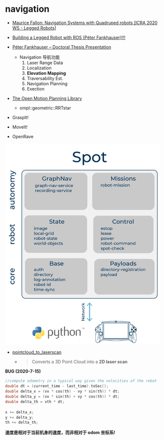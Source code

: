 # navigation

- [Maurice Fallon: Navigation Systems with Quadruped robots [ICRA 2020 WS - Legged Robots]](https://www.youtube.com/watch?v=7B1swCwRPik&feature=emb_logo)
- [Building a Legged Robot with ROS (Péter Fankhauser)!!!](https://www.youtube.com/watch?v=5BkoGug8HhE)
- [Péter Fankhauser – Doctoral Thesis Presentation](https://www.youtube.com/watch?v=04aXqKR2HSc&list=PLE-BQwvVGf8F902rN1-uTxrWYqU1oWGIr&index=2&t=0s)
  - Navigation 导航功能
    1. Laser Range Data
    2. Localization
    3. **Elevation Mapping**
    4. Traversability Est.
    5. Navigation Planning
    6. Exection

- [The Open Motion Planning Library](https://ompl.kavrakilab.org/index.html)
  - ompl::geometric::RRTstar
- GraspIt!
- MoveIt!
- OpenRave

![](figures/api_top_level.png)

- [pointcloud_to_laserscan](http://wiki.ros.org/pointcloud_to_laserscan)
  - > Converts a 3D Point Cloud into a **2D laser scan**


**BUG (2020-7-15)**
```c++
//compute odometry in a typical way given the velocities of the robot
double dt = (current_time - last_time).toSec();
double delta_x = (vx * cos(th) - vy * sin(th)) * dt;
double delta_y = (vx * sin(th) + vy * cos(th)) * dt;
double delta_th = vth * dt;

x += delta_x;
y += delta_y;
th += delta_th;
```
**速度是相对于当前机身的速度，而非相对于 odom 坐标系!**